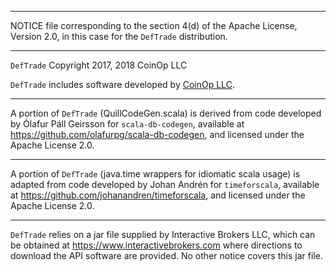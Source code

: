 -----

NOTICE file corresponding to the section 4(d) of
the Apache License, Version 2.0,
in this case for the `DefTrade` distribution.

-----

`DefTrade`
Copyright 2017, 2018 CoinOp LLC

`DefTrade` includes software developed by [CoinOp LLC](http://www.coinopllc.com/).

-----

A portion of `DefTrade` (QuillCodeGen.scala) is derived from code developed
by Ólafur Páll Geirsson for `scala-db-codegen`, available at
<https://github.com/olafurpg/scala-db-codegen>, and licensed under
the Apache License 2.0.

-----

A portion of `DefTrade` (java.time wrappers for idiomatic scala usage) is
adapted from code developed by Johan Andrén for `timeforscala`, available
at <https://github.com/johanandren/timeforscala>, and licensed under the
Apache License 2.0.

-----

`DefTrade` relies on a jar file supplied by Interactive Brokers
LLC, which can be obtained at https://www.interactivebrokers.com where directions to
download the API software are provided. No other notice covers this jar file.

